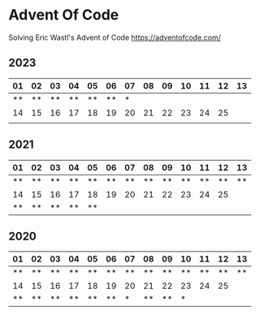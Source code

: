 # Advent Of Code
Solving Eric Wastl's Advent of Code https://adventofcode.com/

## 2023
| 01 | 02 | 03 | 04 | 05 | 06 | 07 | 08  | 09  | 10  | 11  | 12  | 13  |
|----|----|----|----|----|----|----|-----|-----|-----|-----|-----|-----|
| ** | ** | ** | ** | ** | ** | *  |     |     |     |     |     |     |
| 14 | 15 | 16 | 17 | 18 | 19 | 20 | 21  | 22  | 23  | 24  | 25  |
|    |    |    |    |    |    |    |     |     |     |     |     |

## 2021
| 01  | 02  | 03  | 04  | 05  | 06  | 07  | 08  | 09  | 10  | 11  | 12  | 13  |
|-----|-----|-----|-----|-----|-----|-----|-----|-----|-----|-----|-----|-----|
| **  | **  | **  | **  | **  | **  | **  | **  | **  | **  | **  | **  | **  |
| 14  | 15  | 16  | 17  | 18  | 19  | 20  | 21  | 22  | 23  | 24  | 25  |     
| **  | **  | **  | **  | **  |     |     |     |     |     |     |     |     


## 2020
| 01  | 02  | 03  | 04  | 05  | 06  | 07  | 08  | 09  | 10  | 11  | 12  | 13  |
|-----|-----|-----|-----|-----|-----|-----|-----|-----|-----|-----|-----|-----|
| **  | **  | **  | **  | **  | **  | **  | **  | **  | **  | **  | **  | **  |
| 14  | 15  | 16  | 17  | 18  | 19  | 20  | 21  | 22  | 23  | 24  | 25  |
| **  | **  | **  | **  | **  | **  | *   | **  | **  | *   |     |     |
